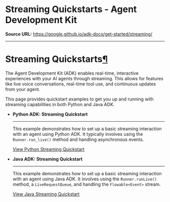 # Streaming Quickstarts - Agent Development Kit

**Source URL:** https://google.github.io/adk-docs/get-started/streaming/

---

# Streaming Quickstarts[¶](#streaming-quickstarts "Permanent link")

The Agent Development Kit (ADK) enables real-time, interactive experiences with your AI agents through streaming. This allows for features like live voice conversations, real-time tool use, and continuous updates from your agent.

This page provides quickstart examples to get you up and running with streaming capabilities in both Python and Java ADK.

* **Python ADK: Streaming Quickstart**

  ---

  This example demonstrates how to set up a basic streaming interaction with an agent using Python ADK. It typically involves using the `Runner.run_live()` method and handling asynchronous events.

  [View Python Streaming Quickstart](quickstart-streaming/)

* **Java ADK: Streaming Quickstart**

  ---

  This example demonstrates how to set up a basic streaming interaction with an agent using Java ADK. It involves using the `Runner.runLive()` method, a `LiveRequestQueue`, and handling the `Flowable<Event>` stream.

  [View Java Streaming Quickstart](quickstart-streaming-java/)